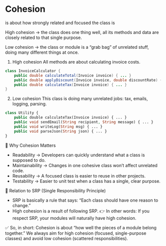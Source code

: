 # Cohesion 

is about how strongly related and focused the class is

High cohesion → the class does one thing well, all its methods and data are closely related to that single purpose.

Low cohesion → the class or module is a “grab bag” of unrelated stuff, doing many different things at once.


1. High cohesion
All methods are about calculating invoice costs.
```java
class InvoiceCalculator {
    public double calculateTotal(Invoice invoice) { ... }
    public double applyDiscount(Invoice invoice, double discountRate) { ... }
    public double calculateTax(Invoice invoice) { ... }
}
```

2. Low cohesion
This class is doing many unrelated jobs: tax, emails, logging, parsing.
```php
class Utility {
    public double calculateTax(Invoice invoice) { ... }
    public void sendEmail(String recipient, String message) { ... }
    public void writeLog(String msg) { ... }
    public void parseJson(String json) { ... }
}
```


🔹 Why Cohesion Matters
- Readability → Developers can quickly understand what a class is supposed to do.
- Maintainability → Changes in one cohesive class won’t affect unrelated code.
- Reusability → A focused class is easier to reuse in other projects.
- Testability → Easier to unit test when a class has a single, clear purpose.


🔹 Relation to SRP (Single Responsibility Principle)
- SRP is basically a rule that says: “Each class should have one reason to change.”
- High cohesion is a result of following SRP.
👉 In other words: If you respect SRP, your modules will naturally have high cohesion.


✅ So, in short:
Cohesion is about “how well the pieces of a module belong together.”
We always aim for high cohesion (focused, single-purpose classes) and avoid low cohesion (scattered responsibilities).